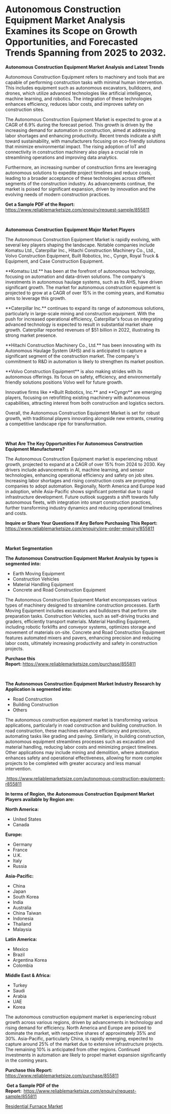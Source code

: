 <p><h1>Autonomous Construction Equipment Market Analysis Examines its Scope on Growth Opportunities, and Forecasted Trends Spanning from 2025 to 2032.</h1></p><p><strong>Autonomous Construction Equipment Market Analysis and Latest Trends</strong></p>
<p><p>Autonomous Construction Equipment refers to machinery and tools that are capable of performing construction tasks with minimal human intervention. This includes equipment such as autonomous excavators, bulldozers, and drones, which utilize advanced technologies like artificial intelligence, machine learning, and robotics. The integration of these technologies enhances efficiency, reduces labor costs, and improves safety on construction sites.</p><p>The Autonomous Construction Equipment Market is expected to grow at a CAGR of 6.9% during the forecast period. This growth is driven by the increasing demand for automation in construction, aimed at addressing labor shortages and enhancing productivity. Recent trends indicate a shift toward sustainability, with manufacturers focusing on eco-friendly solutions that minimize environmental impact. The rising adoption of IoT and connectivity in construction machinery also plays a crucial role in streamlining operations and improving data analytics.</p><p>Furthermore, an increasing number of construction firms are leveraging autonomous solutions to expedite project timelines and reduce costs, leading to a broader acceptance of these technologies across different segments of the construction industry. As advancements continue, the market is poised for significant expansion, driven by innovation and the evolving needs of modern construction practices.</p></p>
<p><strong>Get a Sample PDF of the Report:&nbsp;</strong> <a href="https://www.reliablemarketsize.com/enquiry/request-sample/855811?utm_campaign=2269&utm_medium=2&utm_source=Github&utm_content=ia&utm_term=16022025&utm_id=autonomous-construction-equipment">https://www.reliablemarketsize.com/enquiry/request-sample/855811</a></p>
<p>&nbsp;</p>
<p><strong>Autonomous Construction Equipment Major Market Players</strong></p>
<p><p>The Autonomous Construction Equipment Market is rapidly evolving, with several key players shaping the landscape. Notable companies include Komatsu Ltd., Caterpillar Inc., Hitachi Construction Machinery Co., Ltd., Volvo Construction Equipment, Built Robotics, Inc., Cyngn, Royal Truck & Equipment, and Case Construction Equipment.</p><p>**Komatsu Ltd.** has been at the forefront of autonomous technology, focusing on automation and data-driven solutions. The company's investments in autonomous haulage systems, such as its AHS, have driven significant growth. The market for autonomous construction equipment is projected to grow at a CAGR of over 15% in the coming years, and Komatsu aims to leverage this growth.</p><p>**Caterpillar Inc.** continues to expand its range of autonomous solutions, particularly in large-scale mining and construction equipment. With the push for increased operational efficiency, Caterpillar's focus on integrating advanced technology is expected to result in substantial market share growth. Caterpillar reported revenues of $51 billion in 2022, illustrating its strong market presence.</p><p>**Hitachi Construction Machinery Co., Ltd.** has been innovating with its Autonomous Haulage System (AHS) and is anticipated to capture a significant segment of the construction market. The company's commitment to R&D in automation is likely to strengthen its market position.</p><p>**Volvo Construction Equipment** is also making strides with its autonomous offerings. Its focus on safety, efficiency, and environmentally friendly solutions positions Volvo well for future growth. </p><p>Innovative firms like **Built Robotics, Inc.** and **Cyngn** are emerging players, focusing on retrofitting existing machinery with autonomous capabilities, attracting interest from both construction and logistics sectors.</p><p>Overall, the Autonomous Construction Equipment Market is set for robust growth, with traditional players innovating alongside new entrants, creating a competitive landscape ripe for transformation.</p></p>
<p>&nbsp;</p>
<p><strong>What Are The Key Opportunities For Autonomous Construction Equipment Manufacturers?</strong></p>
<p><p>The Autonomous Construction Equipment market is experiencing robust growth, projected to expand at a CAGR of over 15% from 2024 to 2030. Key drivers include advancements in AI, machine learning, and sensor technologies, enhancing operational efficiency and safety on job sites. Increasing labor shortages and rising construction costs are prompting companies to adopt automation. Regionally, North America and Europe lead in adoption, while Asia-Pacific shows significant potential due to rapid infrastructure development. Future outlook suggests a shift towards fully autonomous fleets, with integration into smart construction practices, further transforming industry dynamics and reducing operational timelines and costs.</p></p>
<p><strong>Inquire or Share Your Questions If Any Before Purchasing This Report:</strong> <a href="https://www.reliablemarketsize.com/enquiry/pre-order-enquiry/855811?utm_campaign=2269&utm_medium=2&utm_source=Github&utm_content=ia&utm_term=16022025&utm_id=autonomous-construction-equipment">https://www.reliablemarketsize.com/enquiry/pre-order-enquiry/855811</a></p>
<p>&nbsp;</p>
<p><strong>Market Segmentation</strong></p>
<p><strong>The Autonomous Construction Equipment Market Analysis by types is segmented into:</strong></p>
<p><ul><li>Earth Moving Equipment</li><li>Construction Vehicles</li><li>Material Handling Equipment</li><li>Concrete and Road Construction Equipment</li></ul></p>
<p><p>The Autonomous Construction Equipment Market encompasses various types of machinery designed to streamline construction processes. Earth Moving Equipment includes excavators and bulldozers that perform site preparation tasks. Construction Vehicles, such as self-driving trucks and graders, efficiently transport materials. Material Handling Equipment, including robotic forklifts and conveyor systems, optimizes storage and movement of materials on-site. Concrete and Road Construction Equipment features automated mixers and pavers, enhancing precision and reducing labor costs, ultimately increasing productivity and safety in construction projects.</p></p>
<p><strong>Purchase this Report:&nbsp;</strong><a href="https://www.reliablemarketsize.com/purchase/855811?utm_campaign=2269&utm_medium=2&utm_source=Github&utm_content=ia&utm_term=16022025&utm_id=autonomous-construction-equipment">https://www.reliablemarketsize.com/purchase/855811</a></p>
<p>&nbsp;</p>
<p><strong>The Autonomous Construction Equipment Market Industry Research by Application is segmented into:</strong></p>
<p><ul><li>Road Construction</li><li>Building Construction</li><li>Others</li></ul></p>
<p><p>The autonomous construction equipment market is transforming various applications, particularly in road construction and building construction. In road construction, these machines enhance efficiency and precision, automating tasks like grading and paving. Similarly, in building construction, autonomous equipment streamlines processes such as excavation and material handling, reducing labor costs and minimizing project timelines. Other applications may include mining and demolition, where automation enhances safety and operational effectiveness, allowing for more complex projects to be completed with greater accuracy and less manual intervention.</p></p>
<p><a href="https://www.reliablemarketsize.com/autonomous-construction-equipment-r855811?utm_campaign=2269&utm_medium=2&utm_source=Github&utm_content=ia&utm_term=16022025&utm_id=autonomous-construction-equipment">&nbsp;https://www.reliablemarketsize.com/autonomous-construction-equipment-r855811</a></p>
<p><strong>In terms of Region, the Autonomous Construction Equipment Market Players available by Region are:</strong></p>
<p>
    <p> <strong> North America: </strong>
        <ul>
            <li>United States</li>
            <li>Canada</li>
        </ul>
        </p> 
    <p> <strong> Europe: </strong>
        <ul>
            <li>Germany</li>
            <li>France</li>
            <li>U.K.</li>
            <li>Italy</li>
            <li>Russia</li>
        </ul>
        </p> 
    <p> <strong> Asia-Pacific: </strong>
        <ul>
            <li>China</li>
            <li>Japan</li>
            <li>South Korea</li>
            <li>India</li>
            <li>Australia</li>
            <li>China Taiwan</li>
            <li>Indonesia</li>
            <li>Thailand</li>
            <li>Malaysia</li>
        </ul>
        </p> 
    <p> <strong> Latin America: </strong>
        <ul>
            <li>Mexico</li>
            <li>Brazil</li>
            <li>Argentina Korea</li>
            <li>Colombia</li>
        </ul>
        </p> 
    <p> <strong> Middle East & Africa: </strong>
        <ul>
            <li>Turkey</li>
            <li>Saudi</li>
            <li>Arabia</li>
            <li>UAE</li>
            <li>Korea</li>
        </ul>
    </p>
    </p>
<p><p>The autonomous construction equipment market is experiencing robust growth across various regions, driven by advancements in technology and rising demand for efficiency. North America and Europe are poised to dominate the market, with respective shares of approximately 35% and 30%. Asia-Pacific, particularly China, is rapidly emerging, expected to capture around 25% of the market due to extensive infrastructure projects. The remaining 10% is anticipated from other regions. Continued investments in automation are likely to propel market expansion significantly in the coming years.</p></p>
<p><strong>Purchase this Report: </strong><a href="https://www.reliablemarketsize.com/purchase/855811?utm_campaign=2269&utm_medium=2&utm_source=Github&utm_content=ia&utm_term=16022025&utm_id=autonomous-construction-equipment">https://www.reliablemarketsize.com/purchase/855811</a></p>
<p>&nbsp;<strong>Get a Sample PDF of the Report:&nbsp;&nbsp;</strong><a href="https://www.reliablemarketsize.com/enquiry/request-sample/855811?utm_campaign=2269&utm_medium=2&utm_source=Github&utm_content=ia&utm_term=16022025&utm_id=autonomous-construction-equipment">https://www.reliablemarketsize.com/enquiry/request-sample/855811</a></p>
<p><strong></strong></p>
<p><p><a href="https://github.com/skerretflossie9297/Market-Research-Report-List-1/blob/main/residential-furnace-market.md?utm_campaign=2269&utm_medium=2&utm_source=Github&utm_content=ia&utm_term=16022025&utm_id=autonomous-construction-equipment">Residential Furnace Market</a></p></p>